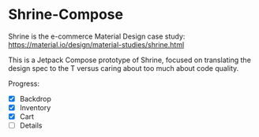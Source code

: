 # Shrine-Compose

Shrine is the e-commerce Material Design case study: https://material.io/design/material-studies/shrine.html

This is a Jetpack Compose prototype of Shrine, focused on translating the design spec to the T versus caring about too much about code quality.

Progress:

- [x] Backdrop
- [x] Inventory
- [x] Cart
- [ ] Details

